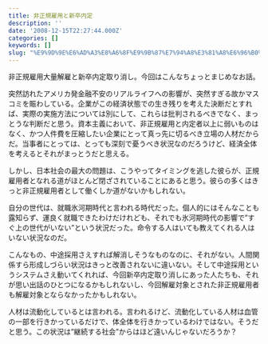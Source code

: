 ```yaml
---
title: 非正規雇用と新卒内定
description: ''
date: '2008-12-15T22:27:44.000Z'
categories: []
keywords: []
slug: "%E9%9D%9E%E6%AD%A3%E8%A6%8F%E9%9B%87%E7%94%A8%E3%81%A8%E6%96%B0%E5%8D%92%E5%86%85%E5%AE%9A"
---
```

非正規雇用大量解雇と新卒内定取り消し。今回はこんなちょっとまじめなお話。

突然訪れたアメリカ発金融不安のリアルライフへの影響が、突然すぎる故かマスコミを賑わしている。企業がこの経済状態での生き残りを考えた決断だとすれば、実際の実施方法については別にして、これらは批判されるべきでなく、まっとうな判断だと思う。資本主義において、非正規雇用と内定者以上に弱いものはなく、かつ人件費を圧縮したい企業にとって真っ先に切るべき立場の人材だからだ。当事者にとっては、とっても深刻で憂うべき状況なのだろうけど、経済全体を考えるとそれがまっとうだと思える。

しかし、日本社会の最大の問題は、こうやってタイミングを逃した彼らが、正規雇用者となれる道がほとんど閉ざされていることにあると思う。彼らの多くはきっと非正規雇用者として働くしか道がないかもしれない。

自分の世代は、就職氷河期時代と言われる時代だった。個人的にはそんなことも露知らず、運良く就職できたわけだけれども、それでも氷河期時代の影響で”すぐ上の世代がいない”という状況だった。命令する人はいても教えてくれる人はいない状況なのだ。

こんなもの、中途採用さえすれば解消しそうなものなのに、それがない。人間関係すら形成しづらい状況はきっと改善されないに違いない。そして中途採用というシステムさえ動いてくれれば、今回新卒内定取り消しにあった人たちも、それが思い出話のひとつになるかもしれないし、今回解雇対象とされた非正規雇用者も解雇対象とならなかったかもしれない。

人材は流動化しているとは言われる。言われるけど、流動化している人材は血管の一部を行きかっているだけで、体全体を行きかっているわけではない。そうだと思う。この状況は”継続する社会”からはほど遠いんじゃないだろうか？